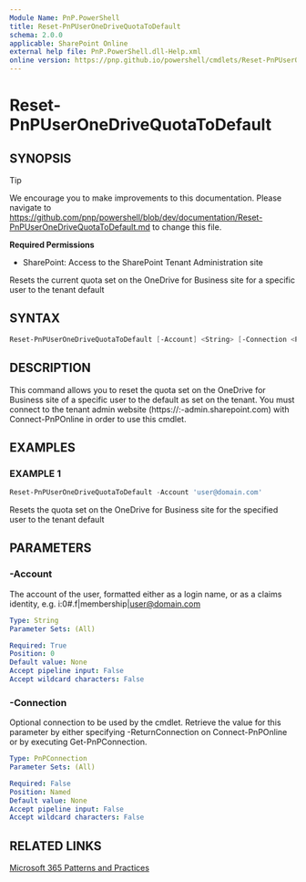 ```yaml
---
Module Name: PnP.PowerShell
title: Reset-PnPUserOneDriveQuotaToDefault
schema: 2.0.0
applicable: SharePoint Online
external help file: PnP.PowerShell.dll-Help.xml
online version: https://pnp.github.io/powershell/cmdlets/Reset-PnPUserOneDriveQuotaToDefault.html
---
```

 
# Reset-PnPUserOneDriveQuotaToDefault

## SYNOPSIS

> [!TIP]
> We encourage you to make improvements to this documentation. Please navigate to https://github.com/pnp/powershell/blob/dev/documentation/Reset-PnPUserOneDriveQuotaToDefault.md to change this file.


**Required Permissions**

* SharePoint: Access to the SharePoint Tenant Administration site

Resets the current quota set on the OneDrive for Business site for a specific user to the tenant default

## SYNTAX

```powershell
Reset-PnPUserOneDriveQuotaToDefault [-Account] <String> [-Connection <PnPConnection>] [<CommonParameters>]
```

## DESCRIPTION
This command allows you to reset the quota set on the OneDrive for Business site of a specific user to the default as set on the tenant. You must connect to the tenant admin website (https://:<tenant>-admin.sharepoint.com) with Connect-PnPOnline in order to use this cmdlet.

## EXAMPLES

### EXAMPLE 1
```powershell
Reset-PnPUserOneDriveQuotaToDefault -Account 'user@domain.com'
```

Resets the quota set on the OneDrive for Business site for the specified user to the tenant default

## PARAMETERS

### -Account
The account of the user, formatted either as a login name, or as a claims identity, e.g. i:0#.f|membership|user@domain.com

```yaml
Type: String
Parameter Sets: (All)

Required: True
Position: 0
Default value: None
Accept pipeline input: False
Accept wildcard characters: False
```

### -Connection
Optional connection to be used by the cmdlet. Retrieve the value for this parameter by either specifying -ReturnConnection on Connect-PnPOnline or by executing Get-PnPConnection.

```yaml
Type: PnPConnection
Parameter Sets: (All)

Required: False
Position: Named
Default value: None
Accept pipeline input: False
Accept wildcard characters: False
```

## RELATED LINKS

[Microsoft 365 Patterns and Practices](https://aka.ms/m365pnp)

